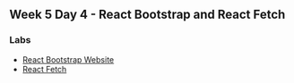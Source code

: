 ## Week 5 Day 4 - React Bootstrap and React Fetch

### Labs
* [React Bootstrap Website]()
* [React Fetch]()



